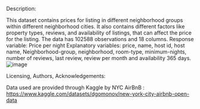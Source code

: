 Description:

This dataset contains prices for listing in different neighborhood groups within different neighborhood cities. It also contains different factors like property types, reviews, and availability of listings, that can affect the price for the listing. The data has 102588  observations and 18 columns. 
Response variable: Price per night
Explanatory variables: price, name, host id, host name, Neighborhood-group, neighborhood,  room-type, minimum-nights, number of reviews, last review, review per month and availability 365 days.
![image](https://user-images.githubusercontent.com/113064930/209486537-00581969-6319-4ee3-967c-935847eda9f9.png)






Licensing, Authors, Acknowledgements:

Data used are provided through Kaggle by NYC AirBnB : https://www.kaggle.com/datasets/dgomonov/new-york-city-airbnb-open-data
